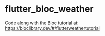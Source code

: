 # flutter_bloc_weather
Code along with the Bloc tutorial at: https://bloclibrary.dev/#/flutterweathertutorial